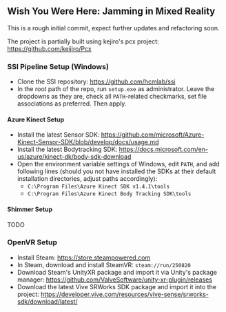 ## Wish You Were Here: Jamming in Mixed Reality

This is a rough initial commit, expect further updates and refactoring soon.

The project is partially built using kejiro's pcx project: https://github.com/keijiro/Pcx

### SSI Pipeline Setup (Windows)

- Clone the SSI repository: https://github.com/hcmlab/ssi
- In the root path of the repo, run `setup.exe` as administrator. Leave the dropdowns as they are, check all `PATH`-related checkmarks, set file associations as preferred. Then apply.

#### Azure Kinect Setup

- Install the latest Sensor SDK: https://github.com/microsoft/Azure-Kinect-Sensor-SDK/blob/develop/docs/usage.md
- Install the latest Bodytracking SDK: https://docs.microsoft.com/en-us/azure/kinect-dk/body-sdk-download
- Open the environment variable settings of Windows, edit `PATH`, and add following lines (should you not have installed the SDKs at their default installation directories, adjust paths accordingly):
  - `C:\Program Files\Azure Kinect SDK v1.4.1\tools`
  - `C:\Program Files\Azure Kinect Body Tracking SDK\tools`

#### Shimmer Setup

TODO

### OpenVR Setup

- Install Steam: https://store.steampowered.com
- In Steam, download and install SteamVR: `steam://run/250820`
- Download Steam's UnityXR package and import it via Unity's package manager: https://github.com/ValveSoftware/unity-xr-plugin/releases
- Download the latest Vive SRWorks SDK package and import it into the project: https://developer.vive.com/resources/vive-sense/srworks-sdk/download/latest/